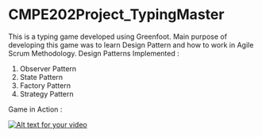 CMPE202Project_TypingMaster
===========================

This is a typing game developed using Greenfoot. Main purpose of developing this game was to learn Design Pattern and how to work in Agile Scrum Methodology.
Design Patterns Implemented :
1. Observer Pattern
2. State Pattern
3. Factory Pattern
4. Strategy Pattern

Game in Action : 

[![Alt text for your video](https://img.youtube.com/vi/f62TwFtSzeU/0.jpg)](https://www.youtube.com/watch?v=f62TwFtSzeU)


